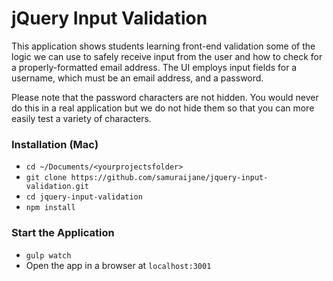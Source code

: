 # jQuery Input Validation
This application shows students learning front-end validation some of the logic we can use to safely receive input from the user and how to check for a properly-formatted email address. The UI employs input fields for a username, which must be an email address, and a password.

Please note that the password characters are not hidden. You would never do this in a real application but we do not hide them so that you can more easily test a variety of characters.

### Installation (Mac)
* `cd ~/Documents/<yourprojectsfolder>`
* `git clone https://github.com/samuraijane/jquery-input-validation.git`
* `cd jquery-input-validation`
* `npm install`

### Start the Application
* `gulp watch`
* Open the app in a browser at `localhost:3001`
